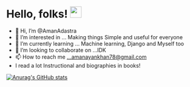 # Hello, folks! <img src="https://raw.githubusercontent.com/MartinHeinz/MartinHeinz/master/wave.gif" width="30px">


- 👋 Hi, I’m @AmanAdastra
- 👀 I’m interested in ... Making things Simple and useful for everyone
- 🌱 I’m currently learning ... Machine learning, Django and Myself too
- 💞️ I’m looking to collaborate on ...IDK
- 📫 How to reach me ...amanayankhan78@gmail.com
- I read a lot Instructional and biographies in books!


[![Anurag's GitHub stats](https://github-readme-stats.vercel.app/api?username=amanadastra&show_icons=true&theme=radical)](https://github.com/anuraghazra/github-readme-stats)


<!---
AmanAdastra/AmanAdastra is a ✨ special ✨ repository because its `README.md` (this file) appears on your GitHub profile.
You can click the Preview link to take a look at your changes.
--->
